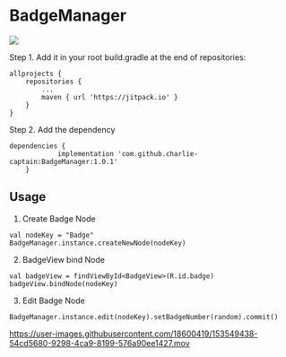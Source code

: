 
# BadgeManager

[![](https://jitpack.io/v/charlie-captain/BadgeManager.svg)](https://jitpack.io/#charlie-captain/BadgeManager)

Step 1. Add it in your root build.gradle at the end of repositories:
```
allprojects {
	repositories {
		...
		maven { url 'https://jitpack.io' }
	}
}
```


Step 2. Add the dependency
```
dependencies {
	        implementation 'com.github.charlie-captain:BadgeManager:1.0.1'
	}
```

## Usage


1. Create Badge Node

```
val nodeKey = "Badge"
BadgeManager.instance.createNewNode(nodeKey)
```

2. BadgeView bind Node

```
val badgeView = findViewById<BadgeView>(R.id.badge)
badgeView.bindNode(nodeKey)
```

3. Edit Badge Node
```
BadgeManager.instance.edit(nodeKey).setBadgeNumber(random).commit()
```


https://user-images.githubusercontent.com/18600419/153549438-54cd5680-9298-4ca9-8199-576a90ee1427.mov


